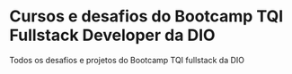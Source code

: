 # Cursos e desafios do Bootcamp TQI Fullstack Developer da DIO
Todos os desafios e projetos do Bootcamp TQI fullstack da DIO

